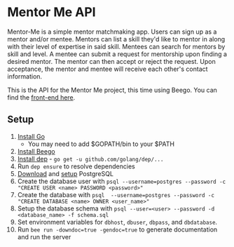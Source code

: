 # Mentor Me API
Mentor-Me is a simple mentor matchmaking app. Users can sign up as a mentor and/or mentee. Mentors can list a skill they'd like to mentor in along with their level of expertise in said skill. Mentees can search for mentors by skill and level. A mentee can submit a request for mentorship upon finding a desired mentor. The mentor can then accept or reject the request. Upon acceptance, the mentor and mentee will receive each other's contact information.

This is the API for the Mentor Me project, this time using Beego. You can find the [front-end here](https://github.com/TheBeege/mentor-me).

## Setup
1. [Install Go](https://golang.org/doc/install)
    * You may need to add $GOPATH/bin to your $PATH
2. [Install Beego](https://beego.me/docs/install/)
3. [Install dep](https://github.com/golang/dep) - `go get -u github.com/golang/dep/...`
4. Run `dep ensure` to resolve dependencies
5. [Download](https://www.postgresql.org/download/) and [setup](https://wiki.postgresql.org/wiki/Detailed_installation_guides) PostgreSQL
6. Create the database user with `psql --username=postgres --password -c "CREATE USER <name> PASSWORD <password>"`
7. Create the database with `psql  --username=postgres --password -c "CREATE DATABASE <name> OWNER <user_name>"`
8. Setup the database schema with `psql --user=<user> --password -d <database_name> -f schema.sql`
9. Set environment variables for `dbhost`, `dbuser`, `dbpass`, and `dbdatabase`.
10. Run `bee run -downdoc=true -gendoc=true` to generate documentation and run the server